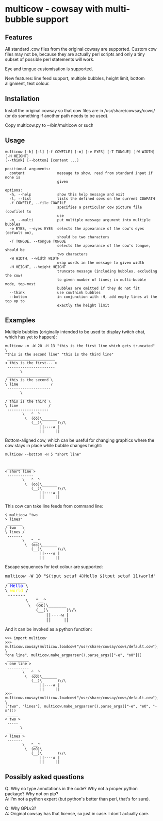 # multicow - cowsay with multi-bubble support

## Features

All standard .cow files from the original cowsay are supported.
Custom cow files may not be, because they are actually perl scripts and only a tiny subset of possible perl statements will work.

Eye and tongue customisation is supported.

New features: line feed support, multiple bubbles, height limit, bottom alignment, text colour.

## Installation

Install the original cowsay so that cow files are in /usr/share/cowsay/cows/ (or do something if another path needs to be used).

Copy multicow.py to ~/bin/multicow or such

## Usage

```
multicow [-h] [-l] [-f COWFILE] [-m] [-e EYES] [-T TONGUE] [-W WIDTH] [-H HEIGHT]
[--think] [--bottom] [content ...]

positional arguments:
  content               message to show, read from standard input if none is
                        given

options:
  -h, --help            show this help message and exit
  -l, --list            lists the defined cows on the current COWPATH
  -f COWFILE, --file COWFILE
                        specifies a particular cow picture file (cowfile) to
                        use
  -m, --multi           put multiple message argument into multiple bubbles
  -e EYES, --eyes EYES  selects the appearance of the cow’s eyes (default oo),
                        should be two characters
  -T TONGUE, --tongue TONGUE
                        selects the appearance of the cow’s tongue, should be
                        two characters
  -W WIDTH, --width WIDTH
                        wrap words in the message to given width
  -H HEIGHT, --height HEIGHT
                        truncate message (including bubbles, excluding the cow)
                        to given number of lines; in multi-bubble mode, top-most
                        bubbles are omitted if they do not fit
  --think               use cowthink bubbles
  --bottom              in conjunction with -H, add empty lines at the top up to
                        exactly the height limit
```

## Examples

Multiple bubbles (originally intended to be used to display twitch chat, which has yet to happen):

```
multicow -m -W 20 -H 13 "this is the first line which gets truncated" \
"this is the second line" "this is the third line"
 ______________________
< this is the first... >
 ----------------------
       \
 ____________________
/ this is the second \
\ line               /
 --------------------
       \
 ___________________
/ this is the third \
\ line              /
 -------------------
        \   ^__^
         \  (oo)\_______
            (__)\       )\/\
                ||----w |
                ||     ||
```

Bottom-aligned cow, which can be useful for changing graphics where the cow stays in place while bubble changes height:

```
multicow --bottom -H 5 "short line"


 ____________
< short line >
 ------------
        \   ^__^
         \  (oo)\_______
            (__)\       )\/\
                ||----w |
                ||     ||
```

This cow can take line feeds from command line:

```
$ multicow "two
> lines"
 _______
/ two   \
\ lines /
 -------
        \   ^__^
         \  (oo)\_______
            (__)\       )\/\
                ||----w |
                ||     ||
```

Escape sequences for text colour are supported:
<pre>
multicow -W 10 "$(tput setaf 4)Hello $(tput setaf 11)world"
 _______
/ <span style="color:blue">Hello</span> \
\ <span style="color:yellow">world</span> /
 -------
        \   ^__^
         \  (oo)\_______
            (__)\       )\/\
                ||----w |
                ||     ||
</pre>

And it can be invoked as a python function:

```
>>> import multicow
>>> multicow.cowsay(multicow.loadcow("/usr/share/cowsay/cows/default.cow"), \
"one line", multicow.make_argparser().parse_args(["-e", "oO"]))
 __________
< one line >
 ----------
        \   ^__^
         \  (oO)\_______
            (__)\       )\/\
                ||----w |
                ||     ||
>>> multicow.cowsay(multicow.loadcow("/usr/share/cowsay/cows/default.cow"), \
["two", "lines"], multicow.make_argparser().parse_args(["-e", "oO", "-m"]))
 _____
< two >
 -----
       \
 _______
< lines >
 -------
        \   ^__^
         \  (oO)\_______
            (__)\       )\/\
                ||----w |
                ||     ||
```

## Possibly asked questions

Q: Why no type annotations in the code? Why not a proper python package? Why not on pip?  
A: I'm not a python expert (but python's better than perl, that's for sure).

Q: Why GPLv3?  
A: Original cowsay has that license, so just in case. I don't actually care.

